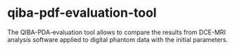 qiba-pdf-evaluation-tool
========================

The QIBA-PDA-evaluation tool allows to compare the results from DCE-MRI analysis software applied to digital phantom data with the initial parameters.
